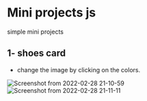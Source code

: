 # Mini projects js
simple mini projects
## 1- shoes card
- change the image by clicking on the colors.

![Screenshot from 2022-02-28 21-10-59](https://user-images.githubusercontent.com/91375726/156033422-b9eee97a-9787-4a76-be0f-2ed776cc785f.png)
![Screenshot from 2022-02-28 21-11-11](https://user-images.githubusercontent.com/91375726/156033438-897215a8-1890-4fec-ba3f-9524017db97d.png)
